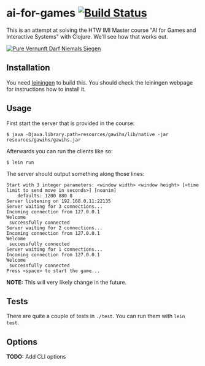 # ai-for-games [![Build Status](https://travis-ci.org/heyarne/pure-vernunft-darf-niemals-siegen.svg?branch=master)](https://travis-ci.org/heyarne/pure-vernunft-darf-niemals-siegen)

This is an attempt at solving the HTW IMI Master course "AI for Games and Interactive Systems" with Clojure. We'll see how that works out.

[![Pure Vernunft Darf Niemals Siegen](https://img.youtube.com/vi/e1szcpyzsAE/0.jpg)](https://www.youtube.com/watch?v=e1szcpyzsAE)

## Installation

You need [leiningen](https://leiningen.org/) to build this. You should check the leiningen webpage for instructions how to install it.

## Usage

First start the server that is provided in the course:

```
$ java -Djava.library.path=resources/gawihs/lib/native -jar resources/gawihs/gawihs.jar
```

Afterwards you can run the clients like so:

```
$ lein run
```

The server should output something along those lines:

```
Start with 3 integer parameters: <window width> <window height> [<time limit to send move in seconds>] [noanim]
	defaults: 1200 880 8
Server listening on 192.168.0.11:22135
Server waiting for 3 connections...
Incoming connection from 127.0.0.1
Welcome 
 successfully connected
Server waiting for 2 connections...
Incoming connection from 127.0.0.1
Welcome 
 successfully connected
Server waiting for 1 connections...
Incoming connection from 127.0.0.1
Welcome 
 successfully connected
Press <space> to start the game...
```

**NOTE:** This will very likely change in the future.

## Tests

There are quite a couple of tests in `./test`. You can run them with `lein test`.

## Options

**TODO:** Add CLI options
 

